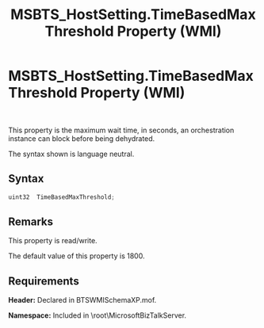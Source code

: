 ﻿---
title: MSBTS_HostSetting.TimeBasedMaxThreshold Property (WMI)
TOCTitle: MSBTS_HostSetting.TimeBasedMaxThreshold Property (WMI)
ms:assetid: d49968f4-81c9-4ef7-aa08-a58381d80d24
ms:mtpsurl: https://msdn.microsoft.com/en-us/library/Gg678640(v=BTS.80)
ms:contentKeyID: 51531487
ms.date: 08/30/2017
mtps_version: v=BTS.80
---

# MSBTS\_HostSetting.TimeBasedMaxThreshold Property (WMI)

 

This property is the maximum wait time, in seconds, an orchestration instance can block before being dehydrated.

The syntax shown is language neutral.

## Syntax

```C#
uint32  TimeBasedMaxThreshold;  
```

## Remarks

This property is read/write.

The default value of this property is 1800.

## Requirements

**Header:** Declared in BTSWMISchemaXP.mof.

**Namespace:** Included in \\root\\MicrosoftBizTalkServer.

